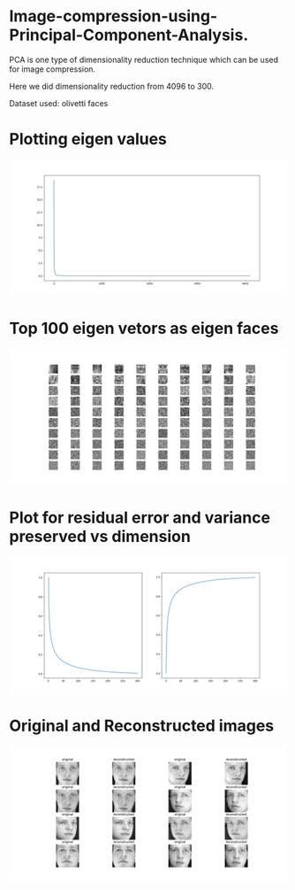 # Image-compression-using-Principal-Component-Analysis.

PCA is one type of dimensionality reduction technique which can be used for image compression.

Here we did dimensionality reduction from 4096 to 300.

Dataset used: olivetti faces

# Plotting eigen values
<img src="https://github.com/indranarendra/Image-compression-using-Principal-Component-Analysis./blob/main/results1.png">

# Top 100 eigen vetors as eigen faces
<img src="https://github.com/indranarendra/Image-compression-using-Principal-Component-Analysis./blob/main/results2.png">

# Plot for residual error and variance preserved vs dimension
<img src="https://github.com/indranarendra/Image-compression-using-Principal-Component-Analysis./blob/main/results3.png">

# Original and Reconstructed images
<img src="https://github.com/indranarendra/Image-compression-using-Principal-Component-Analysis./blob/main/results4.png">
